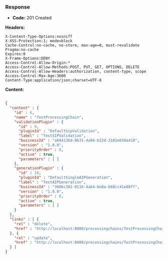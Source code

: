 ### Response

* **Code:** 201 Created

**Headers:**

`X-Content-Type-Options:nosniff`  
`X-XSS-Protection:1; mode=block`  
`Cache-Control:no-cache, no-store, max-age=0, must-revalidate`  
`Pragma:no-cache`  
`Expires:0`  
`X-Frame-Options:DENY`  
`Access-Control-Allow-Origin:*`  
`Access-Control-Allow-Methods:POST, PUT, GET, OPTIONS, DELETE`  
`Access-Control-Allow-Headers:authorization, content-type, scope`  
`Access-Control-Max-Age:3600`  
`Content-Type:application/json;charset=UTF-8`  

**Content:**

```json
    
{
  "content" : {
    "id" : 6,
    "name" : "TestProcessingChain",
    "validationPlugin" : {
      "id" : 9,
      "pluginId" : "DefaultSipValidation",
      "label" : "TestSIPValidation",
      "businessId" : "a68413bd-0b31-4a94-b22d-3102e658a418",
      "version" : "1.0.0",
      "priorityOrder" : 0,
      "active" : true,
      "parameters" : [ ]
    },
    "generationPlugin" : {
      "id" : 10,
      "pluginId" : "DefaultSingleAIPGeneration",
      "label" : "TestAIPGeneration",
      "businessId" : "3686c382-0116-4a64-be8a-b68cc41e88ff",
      "version" : "1.0.0",
      "priorityOrder" : 0,
      "active" : true,
      "parameters" : [ ]
    }
  },
  "links" : [ {
    "rel" : "delete",
    "href" : "http://localhost:8080/processingchains/TestProcessingChain"
  }, {
    "rel" : "update",
    "href" : "http://localhost:8080/processingchains/TestProcessingChain"
  } ]
}
```
